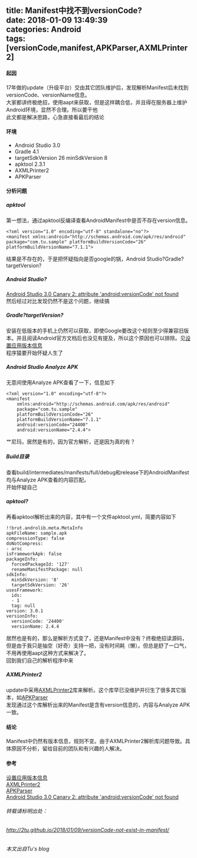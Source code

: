 title: Manifest中找不到versionCode?  
date: 2018-01-09 13:49:39  
categories: Android  
tags: [versionCode,manifest,APKParser,AXMLPrinter2]
---

#### 起因  
17年做的update（升级平台）交由其它团队维护后，发现解析Manifest后未找到versionCode、versionName信息。  
大家都讲终极绝招，使用aapt来获取，但是这样耦合低，并且得在服务器上维护Android环境，显然不合理。所以要干他  
此文都是解决思路，心急直接看最后的结论

#### 环境  
* Android Studio 3.0
* Gradle 4.1
* targetSdkVersion 26 minSdkVersion 8
* apktool 2.3.1
* AXMLPrinter2
* APKParser

<!--more-->

####  分析问题
#####  apktool  
第一想法，通过apktool反编译查看AndroidManifest中是否不存在version信息。  

```
<?xml version="1.0" encoding="utf-8" standalone="no"?>
<manifest xmlns:android="http://schemas.android.com/apk/res/android" package="com.tu.sample" platformBuildVersionCode="26" platformBuildVersionName="7.1.1">
```
结果是不存在的，于是把怀疑指向是否google的锅，Android Studio?Gradle?targetVersion?

#####  Android Studio?  
[Android Studio 3.0 Canary 2: attribute 'android:versionCode' not found](https://stackoverflow.com/questions/44225780/android-studio-3-0-canary-2-attribute-androidversioncode-not-found)  
然后经过对比发现仍然不是这个问题，继续搞  

#####  Gradle?targetVersion?  
安装在低版本的手机上仍然可以获取，即使Google要改这个规则至少得兼容旧版本。并且阅读Android官方文档后也没见有提及，所以这个原因也可以排除。见[设置应用版本信息](https://developer.android.google.cn/studio/publish/versioning.html?hl=zh-cn)  
程序猿要开始怀疑人生了

#####  Android Studio Analyze APK  
无意间使用Analyze APK查看了一下，信息如下

```
<?xml version="1.0" encoding="utf-8"?>
<manifest
    xmlns:android="http://schemas.android.com/apk/res/android"
    package="com.tu.sample"
    platformBuildVersionCode="26"
    platformBuildVersionName="7.1.1"
    android:versionCode="24400"
    android:versionName="2.4.4">
``` 
艹尼玛，居然是有的，因为官方解析，还是因为真的有？

#####  Build目录  
查看build/intermediates/manifests/full/debug和release下的AndroidManifest均与Analyze APK查看的内容匹配。  
开始怀疑自己

#####  apktool?
再看apktool解析出来的内容，其中有一个文件apktool.yml，简要内容如下

```
!!brut.androlib.meta.MetaInfo
apkFileName: sample.apk
compressionType: false
doNotCompress:
- arsc
isFrameworkApk: false
packageInfo:
  forcedPackageId: '127'
  renameManifestPackage: null
sdkInfo:
  minSdkVersion: '8'
  targetSdkVersion: '26'
usesFramework:
  ids:
  - 1
  tag: null
version: 3.0.1
versionInfo:
  versionCode: '24400'
  versionName: 2.4.4
```
居然也是有的，那么是解析方式变了，还是Manifest中没有？终极绝招读源码，但是由于我只是抽空（好奇）支持一把，没有时间耗（懒）。但总是舒了一口气，不用再使用aapt这种方式来解决了。  
回到我们自己的解析程序中来

#####  AXMLPrinter2
update中采用[AXMLPrinter2](https://code.google.com/archive/p/android4me/downloads)库来解析。这个库早已没维护并衍生了很多其它版本，如[APKParser](https://code.google.com/archive/p/xml-apk-parser/)  
发现通过这个库解析出来的Manifest是含有version信息的，内容与Analyze APK一致。

####  结论
Manifest中仍然有版本信息，规则不变。由于AXMLPrinter2解析库问题导致。具体原因不分析，留给目前的团队和有兴趣的人解决。

#### 参考  
[设置应用版本信息](https://developer.android.google.cn/studio/publish/versioning.html?hl=zh-cn)  
[AXMLPrinter2](https://code.google.com/archive/p/android4me/downloads)  
[APKParser](https://code.google.com/archive/p/xml-apk-parser/)  
[Android Studio 3.0 Canary 2: attribute 'android:versionCode' not found](https://stackoverflow.com/questions/44225780/android-studio-3-0-canary-2-attribute-androidversioncode-not-found)

###### 转载请标明出处： 
###### http://2tu.github.io/2018/01/09/versionCode-not-exist-in-manifest/ 
###### 本文出自Tu's blog